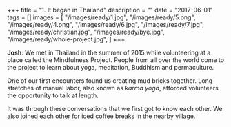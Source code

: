 +++
title = "1. It began in Thailand"
description = ""
date = "2017-06-01"
tags = []
images = [
  "/images/ready/1.jpg",
  "/images/ready/5.png",
  "/images/ready/4.png",
  "/images/ready/6.jpg",
  "/images/ready/7.jpg",
  "/images/ready/christian.jpg",
  "/images/ready/bye.jpg",
  "/images/ready/whole-project.jpg",
]
+++

**Josh**: We met in Thailand in the summer of 2015 while volunteering at a place called the Mindfulness Project. People from all over the world come to the project to learn about yoga, meditation, Buddhism and permaculture.

One of our first encounters found us creating mud bricks together. Long stretches of manual labor, also known as *karma yoga*, afforded volunteers the opportunity to talk at length.

It was through these conversations that we first got to know each other. We also joined each other for iced coffee breaks in the nearby village.
